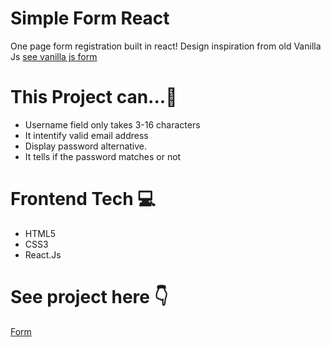 # Simple Form React

One page form registration built in react! Design inspiration from old Vanilla Js [see vanilla js form](https://github.com/rubastricks/form-registration) 

# This Project can...💫

* Username field only takes 3-16 characters 
* It intentify valid email address 
* Display password alternative.
* It tells if the password matches or not

# Frontend Tech 💻 
 * HTML5
 * CSS3 
 * React.Js

# See project here 👇 
[Form](https://rubastricks.github.io/form/)

